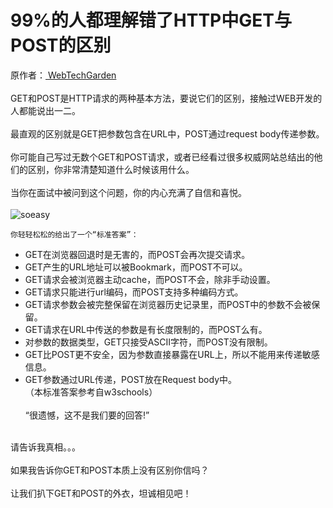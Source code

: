 # 99%的人都理解错了HTTP中GET与POST的区别
 原作者：[ WebTechGarden](https://mp.weixin.qq.com/s?__biz=MzI3NzIzMzg3Mw==&mid=100000054&idx=1&sn=71f6c214f3833d9ca20b9f7dcd9d33e4#rd)    
 &nbsp;    
GET和POST是HTTP请求的两种基本方法，要说它们的区别，接触过WEB开发的人都能说出一二。    
 &nbsp;    
最直观的区别就是GET把参数包含在URL中，POST通过request body传递参数。    
 &nbsp;    
你可能自己写过无数个GET和POST请求，或者已经看过很多权威网站总结出的他们的区别，你非常清楚知道什么时候该用什么。    
 &nbsp;    
当你在面试中被问到这个问题，你的内心充满了自信和喜悦。    
&nbsp;   
 ![soeasy](https://github.com/zhang-jh/resource/blob/master/basic/images/soeasy.jpg) 

    你轻轻松松的给出了一个“标准答案”：
* GET在浏览器回退时是无害的，而POST会再次提交请求。
* GET产生的URL地址可以被Bookmark，而POST不可以。
* GET请求会被浏览器主动cache，而POST不会，除非手动设置。
* GET请求只能进行url编码，而POST支持多种编码方式。
* GET请求参数会被完整保留在浏览器历史记录里，而POST中的参数不会被保留。
* GET请求在URL中传送的参数是有长度限制的，而POST么有。
* 对参数的数据类型，GET只接受ASCII字符，而POST没有限制。
* GET比POST更不安全，因为参数直接暴露在URL上，所以不能用来传递敏感信息。
* GET参数通过URL传递，POST放在Request body中。    
（本标准答案参考自w3schools）     
&nbsp;   
 “很遗憾，这不是我们要的回答!”    
&nbsp;    

请告诉我真相。。。    
&nbsp;   
如果我告诉你GET和POST本质上没有区别你信吗？     
&nbsp;   
让我们扒下GET和POST的外衣，坦诚相见吧！    
&nbsp;   

